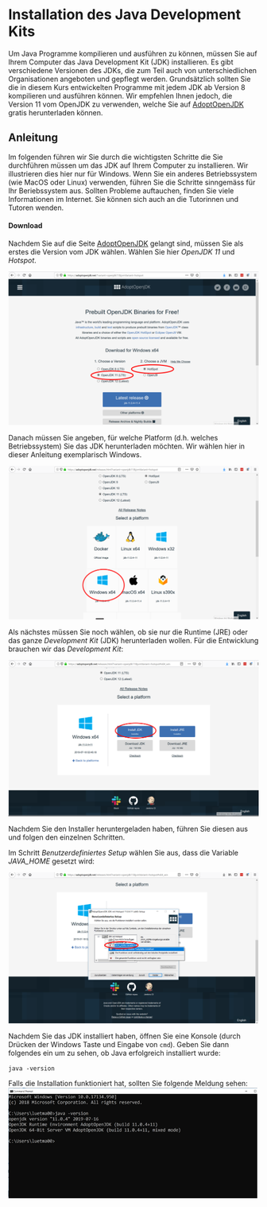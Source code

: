 # Installation des Java Development Kits

Um Java Programme kompilieren und ausführen zu können, müssen Sie auf Ihrem Computer das Java Development Kit (JDK) installieren. 
Es gibt verschiedene Versionen des JDKs, die zum Teil auch von unterschiedlichen Organisationen angeboten und gepflegt werden.
Grundsätzlich sollten Sie die in diesem Kurs entwickelten Programme mit jedem JDK ab Version 8 kompilieren und ausführen können. 
Wir empfehlen Ihnen jedoch, die Version 11 vom OpenJDK zu verwenden, welche Sie auf [AdoptOpenJDK](https://adoptopenjdk.net) gratis
herunterladen können. 

## Anleitung

Im folgenden führen wir Sie durch die wichtigsten Schritte die Sie durchführen müssen um das JDK auf Ihrem Computer zu installieren. Wir illustrieren dies hier nur für Windows. Wenn Sie ein anderes Betriebssystem (wie MacOS oder Linux) verwenden, führen Sie die Schritte sinngemäss für Ihr Beriebssystem aus. Sollten Probleme auftauchen, finden Sie viele Informationen im Internet. Sie können sich auch an die Tutorinnen und Tutoren wenden. 

#### Download

Nachdem Sie auf die Seite [AdoptOpenJDK](https://adoptopenjdk.net) gelangt sind, müssen Sie als erstes die Version vom JDK wählen. Wählen Sie hier *OpenJDK 11* und *Hotspot*. 

![jdk-version](./images-jdk/choosejdk.png)

Danach müssen Sie angeben, für welche Platform (d.h. welches Betriebssystem) Sie das JDK herunterladen möchten. Wir wählen hier in dieser Anleitung exemplarisch Windows.

![jdk-platform](./images-jdk/choosejdk-platform.png)

Als nächstes müssen Sie noch wählen, ob sie nur die Runtime (JRE) oder das ganze *Development Kit* (JDK) herunterladen wollen. Für die Entwicklung brauchen wir das *Development Kit*:

![jdk-jdk](./images-jdk/choosejdk-jdk.png)

Nachdem Sie den Installer heruntergeladen haben, führen Sie diesen aus und folgen den einzelnen Schritten. 

Im Schritt *Benutzerdefiniertes Setup* wählen Sie aus, dass die Variable *JAVA_HOME* gesetzt wird:

![jdk-installer](./images-jdk/jdk-installer.png)

Nachdem Sie das JDK installiert haben, öffnen Sie eine Konsole (durch Drücken der Windows Taste und Eingabe von ```cmd```). Geben Sie dann folgendes ein um zu sehen, ob Java erfolgreich installiert wurde:

```
java -version
```

Falls die Installation funktioniert hat, sollten Sie folgende Meldung sehen:
![java-version](./images-jdk/java-version.png)